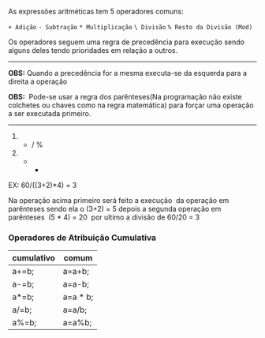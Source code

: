 

As expressões aritméticas tem 5 operadores comuns: 

`+ Adição`
`- Subtração`
`* Multiplicação`
` \ Divisão `
`% Resto da Divisão (Mod)`

Os operadores seguem uma regra de precedência para execução sendo alguns deles tendo prioridades em relação a outros.
***
**OBS:** Quando a precedência for a mesma executa-se da esquerda para a direita a operação

**OBS:**  Pode-se usar a regra dos parênteses(Na programação não existe colchetes ou chaves como na regra matemática) para forçar uma operação a ser executada primeiro.
***
1. * / %   
2. + -

EX: 60/((3+2)*4) = 3

Na operação acima primeiro será feito a execução  da operação em parênteses sendo ela o (3+2) = 5 depois a segunda operação em parênteses  (5 * 4) = 20  por ultimo a divisão de 60/20 = 3


### Operadores de Atribuição Cumulativa


| cumulativo| comum|
|------|-------|
| a+=b;| a=a+b;|
| a-=b;| a=a-b;| 
|a*=b;| a=a * b;|
|a/=b;|a=a/b;|
|a%=b;|a=a%b;|
